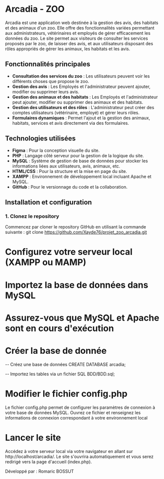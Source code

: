 # Arcadia - ZOO

Arcadia est une application web destinée à la gestion des avis, des habitats et des animaux d'un zoo. Elle offre des fonctionnalités variées permettant aux administrateurs, vétérinaires et employés de gérer efficacement les données du zoo. Le site permet aux visiteurs de consulter les services proposés par le zoo, de laisser des avis, et aux utilisateurs disposant des rôles appropriés de gérer les animaux, les habitats et les avis.

## Fonctionnalités principales
- **Consultation des services du zoo** : Les utilisateurs peuvent voir les différents choses que propose le zoo.
- **Gestion des avis** : Les Employés et l'administrateur peuvent ajouter, modifier ou supprimer leurs avis.
- **Gestion des animaux et des habitats** : Les Employés et l'administrateur peut ajouter, modifier ou supprimer des animaux et des habitats.
- **Gestion des utilisateurs et des rôles** : L'administrateur peut créer des comptes utilisateurs (vétérinaire, employé) et gérer leurs rôles.
- **Formulaires dynamiques** : Permet l'ajout et la gestion des animaux, habitats, services et avis directement via des formulaires.

## Technologies utilisées
- **Figma** : Pour la conception visuelle du site.
- **PHP** : Langage côté serveur pour la gestion de la logique du site.
- **MySQL** : Système de gestion de base de données pour stocker les informations liées aux utilisateurs, avis, animaux, etc.
- **HTML/CSS** : Pour la structure et la mise en page du site.
- **XAMPP** : Environnement de développement local incluant Apache et MySQL.
- **GitHub** : Pour le versionnage du code et la collaboration.

## Installation et configuration

### 1. Clonez le repository
Commencez par cloner le repository GitHub en utilisant la commande suivante :
git clone https://github.com/Xayde76/projet_zoo_arcadia.git

# Configurez votre serveur local (XAMPP ou MAMP)
# Importez la base de données dans MySQL
# Assurez-vous que MySQL et Apache sont en cours d'exécution

# Créer la base de donnée
-- Créez une base de données
CREATE DATABASE arcadia;

-- Importez les tables via un fichier SQL
BDD/BDD.sql;

# Modifier le fichier config.php
Le fichier config.php permet de configurer les paramètres de connexion à votre base de données MySQL. Ouvrez ce fichier et renseignez les informations de connexion correspondant à votre environnement local 

# Lancer le site
Accédez à votre serveur local via votre navigateur en allant sur http://localhost/arcadia/. Le site s'ouvrira automatiquement et vous serez redirigé vers la page d'accueil (index.php).

Développé par : Romaric BOSSUT
